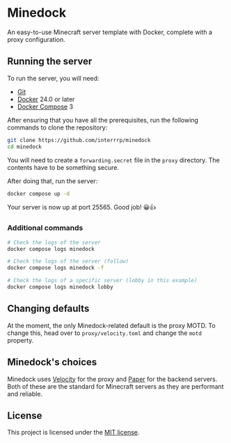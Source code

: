 # Minedock

An easy-to-use Minecraft server template with Docker, complete with a proxy configuration.

## Running the server

To run the server, you will need:

- [Git](https://git-scm.com)
- [Docker](https://www.docker.com) 24.0 or later
- [Docker Compose](https://docs.docker.com/compose) 3

After ensuring that you have all the prerequisites, run the following commands to clone the repository:

```sh
git clone https://github.com/interrrp/minedock
cd minedock
```

You will need to create a `forwarding.secret` file in the `proxy` directory. The contents have to be something secure.

After doing that, run the server:

```sh
docker compose up -d
```

Your server is now up at port 25565. Good job! 😀👍

### Additional commands

```sh
# Check the logs of the server
docker compose logs minedock

# Check the logs of the server (follow)
docker compose logs minedock -f

# Check the logs of a specific server (lobby in this example)
docker compose logs minedock lobby
```

## Changing defaults

At the moment, the only Minedock-related default is the proxy MOTD.
To change this, head over to `proxy/velocity.toml` and change the `motd` property.

## Minedock's choices

Minedock uses [Velocity](https://papermc.io/software/velocity) for the proxy
and [Paper](https://papermc.io/software/paper) for the backend servers. Both
of these are the standard for Minecraft servers as they are performant and reliable.

## License

This project is licensed under the [MIT license](./LICENSE).
